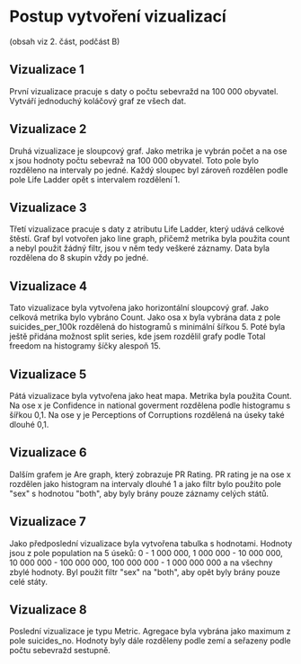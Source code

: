 # Postup vytvoření vizualizací

(obsah viz 2. část, podčást B)

## Vizualizace 1
První vizualizace pracuje s daty o počtu sebevražd na 100 000 obyvatel. Vytváří jednoduchý koláčový graf ze všech dat.

## Vizualizace 2

Druhá vizualizace je sloupcový graf. Jako metrika je vybrán počet a na ose x jsou hodnoty počtu sebevraž na 100 000 obyvatel. Toto pole bylo rozděleno na intervaly po jedné. Každý sloupec byl zároveň rozdělen podle pole Life Ladder opět s intervalem rozdělení 1.

## Vizualizace 3

Třetí vizualizace pracuje s daty z atributu Life Ladder, který udává celkové štěstí. Graf byl votvořen jako line graph, přičemž metrika byla použita count a nebyl použit žádný filtr, jsou v něm tedy veškeré záznamy. Data byla rozdělena do 8 skupin vždy po jedné.

## Vizualizace 4

Tato vizualizace byla vytvořena jako horizontální sloupcový graf. Jako celková metrika bylo vybráno Count. Jako osa x byla vybrána data z pole suicides\_per\_100k rozdělená do histogramů s minimální šířkou 5. Poté byla ještě přidána možnost split series, kde jsem rozdělil grafy podle Total freedom na histogramy šíčky alespoň 15.

## Vizualizace 5

Pátá vizualizace byla vytvořena jako heat mapa. Metrika byla použita Count. Na ose x je Confidence in national goverment rozdělena podle histogramu s šířkou 0,1. Na ose y je Perceptions of Corruptions rozdělená na úseky také dlouhé 0,1. 

## Vizualizace 6

Dalším grafem je Are graph, který zobrazuje PR Rating. PR rating je na ose x rozdělen jako histogram na intervaly dlouhé 1 a jako filtr bylo použito pole "sex" s hodnotou "both", aby byly brány pouze záznamy celých států.

## Vizualizace 7

Jako předposlední vizualizace byla vytvořena tabulka s hodnotami. Hodnoty jsou  z pole population na 5 úseků: 0 - 1 000 000, 1 000 000 - 10 000 000, 10 000 000 - 100 000 000, 100 000 000 - 1 000 000 000 a na všechny zbylé hodnoty. Byl použit filtr "sex" na "both", aby opět byly brány pouze celé státy.

## Vizualizace 8

Poslední vizualizace je typu Metric. Agregace byla vybrána jako maximum z pole suicides\_no. Hodnoty byly dále rozděleny podle zemí a seřazeny podle počtu sebevražd sestupně.

